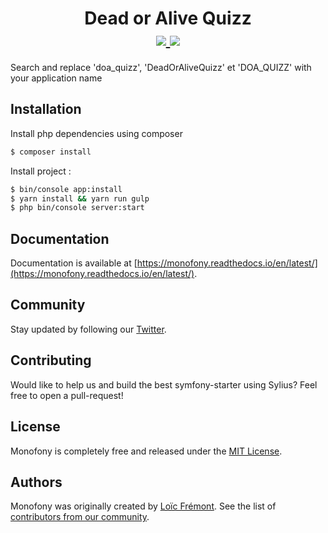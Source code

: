 <h1 align="center">
    Dead or Alive Quizz
    <br />
    <a href="http://travis-ci.org/loic425/DeadOrAliveQuizz" title="Build status" target="_blank">
        <img src="https://travis-ci.com/loic425/DeadOrAliveQuizz.svg?branch=master" />
    </a>
    <a href="https://scrutinizer-ci.com/g/loic425/DeadOrAliveQuizz/" title="Scrutinizer" target="_blank">
        <img src="https://img.shields.io/scrutinizer/g/loic425/DeadOrAliveQuizz.svg" />
    </a>    
</h1>

Search and replace 'doa_quizz', 'DeadOrAliveQuizz' et 'DOA_QUIZZ' with your application name

Installation
------------

Install php dependencies using composer
```bash
$ composer install
```

Install project :
```bash
$ bin/console app:install
$ yarn install && yarn run gulp
$ php bin/console server:start
```

Documentation
-------------
 
Documentation is available at [https://monofony.readthedocs.io/en/latest/](https://monofony.readthedocs.io/en/latest/).

Community
---------

Stay updated by following our [Twitter](https://twitter.com/MonofonyStarter).

Contributing
------------

Would like to help us and build the best symfony-starter using Sylius? Feel free to open a pull-request!


License
-------

Monofony is completely free and released under the [MIT License](https://github.com/Monofony/SymfonyStarter/blob/master/LICENSE).

Authors
-------

Monofony was originally created by [Loïc Frémont](https://twitter.com/loic_425).
See the list of [contributors from our community](https://github.com/Monofony/SymfonyStarter/contributors).
